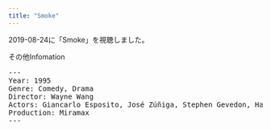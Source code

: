 ```yaml
---
title: "Smoke"
---
```

2019-08-24に「Smoke」を視聴しました。

その他Infomation
<pre>
---
Year: 1995
Genre: Comedy, Drama
Director: Wayne Wang
Actors: Giancarlo Esposito, José Zúñiga, Stephen Gevedon, Harvey Keitel
Production: Miramax
---
</pre>